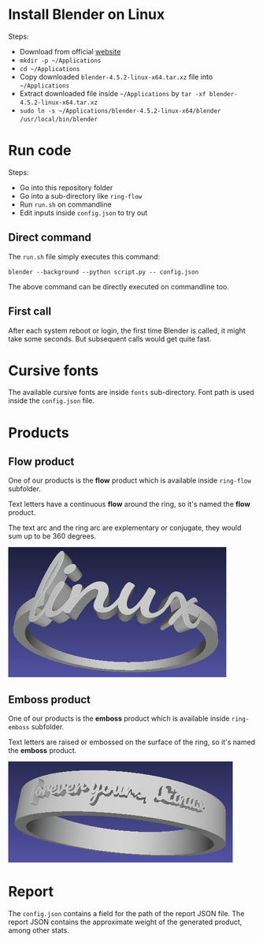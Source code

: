 # Install Blender on Linux

Steps:

* Download from official [website](https://www.blender.org)
* `mkdir -p ~/Applications`
* `cd ~/Applications`
* Copy downloaded `blender-4.5.2-linux-x64.tar.xz` file into `~/Applications`
* Extract downloaded file inside `~/Applications` by `tar -xf blender-4.5.2-linux-x64.tar.xz`
* `sudo ln -s ~/Applications/blender-4.5.2-linux-x64/blender /usr/local/bin/blender`

# Run code

Steps:

* Go into this repository folder
* Go into a sub-directory like `ring-flow`
* Run `run.sh` on commandline
* Edit inputs inside `config.json` to try out

## Direct command

The `run.sh` file simply executes this command:

```
blender --background --python script.py -- config.json
```

The above command can be directly executed on commandline too.

## First call

After each system reboot or login, the first time Blender is called, it might take some seconds. But subsequent calls would get quite fast.

# Cursive fonts

The available cursive fonts are inside `fonts` sub-directory. Font path is used inside the `config.json` file.

# Products

## Flow product

One of our products is the **flow** product which is available inside `ring-flow` subfolder.

Text letters have a continuous **flow** around the ring, so it's named the **flow** product.

The text arc and the ring arc are explementary or conjugate, they would sum up to be 360 degrees.

![Flow product screenshot](screenshots/ring-flow.png?raw=true "Flow product screenshot")

## Emboss product

One of our products is the **emboss** product which is available inside `ring-emboss` subfolder.

Text letters are raised or embossed on the surface of the ring, so it's named the **emboss** product.

![Emboss product screenshot](screenshots/ring-emboss.png?raw=true "Emboss product screenshot")

# Report

The `config.json` contains a field for the path of the report JSON file. The report JSON contains the approximate weight of the generated product, among other stats.
